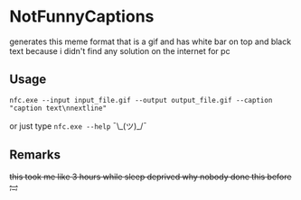 # NotFunnyCaptions

generates this meme format that is a gif and has
white bar on top and black text because i didn't find any solution
on the internet for pc

## Usage

`nfc.exe --input input_file.gif --output output_file.gif --caption "caption text\nnextline"`

or just type `nfc.exe --help` ¯\\\_(ツ)_/¯

## Remarks

~~this took me like 3 hours while sleep deprived
why nobody done this before ;_;~~
